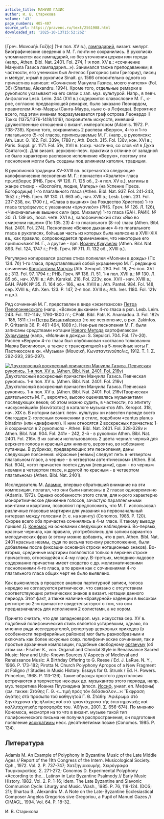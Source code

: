 ```yaml
---
article_title: МАНУИЛ ГАЗИС
author: И. В. Старикова
volume: '43'
page_numbers: 405-407
source_url: https://pravenc.ru/text/2561908.html
downloaded_at: '2025-10-13T15:52:26Z'
---
```


[Греч. Μανουὴλ Γαζῆς] (1-я пол. XV в.), [лампадарий](https://pravenc.ru/text/лампадарий.html), визант. мелург. Биографические сведения о М. Г. почти не сохранились. В рукописях упоминается как лампадарий, но без уточнения церкви или города (напр., Athen. Bibl. Nat. 2401. Fol. 274, 1-я пол. XV в.: «сочинение Мануила Газиса лампадария…»). Занимался также преподаванием; в частности, его учеником был Ангелос Григориос (или Григориу), писец и мелург, к-рый в рукописи Sinait. gr. 1566 относительно одного из причастнов написал: «Сочинение Мануила Газиса, моего учителя» (Fol. 36) (Shartau, Alexandru. 1994). Кроме того, отдельные ремарки в рукописях указывают на его связи с зап. муз. культурой. Напр., в певч. Анфологии Lesb. Leim. 244 (XVI в.) содержится славословие М. Г., к-рое, согласно предваряющей ремарке, было заказано Леонардом, правителем Агия-Мавры (Санта-Маура, ныне о-в Лефкада). Вероятнее всего, под этим именем подразумевается граф острова Леонардо II Токко (1375/1376-1418/1419), покровитель искусств, имевший дружественные отношения с визант. императором (Adamis. 1972. P. 738-739). Кроме того, сохранились 2 распева «Верую», 4-го и 1-го плагального (5-го) гласов, приписываемые М. Г. (напр., в рукописях: Ath. Laur. Θ. 162. Fol. 339v, 1788 г.; Ath. Doch. 315. Fol. 136v, кон. XVI в.; Paris. Suppl. gr. 1171. Fol. 51v, XVII в. (сохр. частично, со слов «И в Духа Святаго»)). Для визант. церковно-певч. практики в отличие от западной не было характерно распевное исполнение «Верую», поэтому эти песнопения могли быть созданы под влиянием католич. традиции.

В рукописной традиции XV-XVIII вв. встречаются следующие калофонические песнопения М. Г.: причастен «Хвалите» гласа πρωτόβαρυς (РНБ. Греч. № 126. Л. 125 об., 2-я пол. XV в.), матимы в жанре стихир - «Воспойте, людие, Матерь» (на Успение Пресв. Богородицы) 1-го плагального гласа (Athen. Bibl. Nat. 937. Fol. 241-243, 1552 г.; РНБ. Греч. № 130. Л. 663 об., нач. XVII в.; Lesb. Leim. 231. Fol. 237-238, ок. 1700 г.), «Слава в вышних» (на Рождество Христово) 1-го гласа τετράφωνος с указанием «ὀργανικόν» (РНБ. Греч. № 126. Л. 126), «Чиноначальник вышних сил» (арх. Михаилу) 1-го гласа (БАН. РАИК. № 30. Л. 139 об., посл. четв. XVI в.), калофонический стих «Яко во смирении нашем» (Пс 135. 23) 4-го плагального (8-го) гласа (Athen. Bibl. Nat. 2401. Fol. 274). Песнопение «Всякое дыхание» 4-го плагального гласа в рукописях, бо́льшая часть из которых была написана в XVIII-XIX вв., как правило, сопровождается примечанием, что некоторые его приписывают М. Г., а другие - прп. [Иоанну Кукузелю](<https://pravenc.ru/text/Иоанну Кукузелю.html>) (Athen. Bibl. Nat. 893. Fol. 124, 1747 г.; РНБ. Греч. № 711. Л. 132 об., XVIII в.).

Регулярно копировался распев стиха полиелея «Молнии в дождь» (Пс 134. 7б) 1-го гласа, представлявший собой украшенную М. Г. редакцию сочинения [Константина Магулы](<https://pravenc.ru/text/Константина Магулы.html>) (Ath. Xeropot. 280. Fol. 16, 2-я пол. XVI в.; 313. Fol. 97, 1794 г.; РНБ. Греч. № 136. Л. 51, 1-я пол. XVII в.; № 130. Л. 85 об., нач. XVIII в.; Ath. Karakal. 218. Fol. 223v, кон. XVII - нач. XVIII в.; БАН. РАИК № 35. Л. 164 об.- 166., нач. XVIII в.; Ath. Pantel. 984. Fol. 148, сер. XVIII в.; Ath. Xen. 123. P. 147, 2-я пол. XVIII в.; Ath. Iver. 1180. Fol. 121v и др.).

Ряд сочинений М. Г. представлен в виде «экзегезисов» [Петра Пелопоннесского](<https://pravenc.ru/text/Петр Пелопоннесский.html>) (напр., «Всякое дыхание» 4-го гласа в ркп. Lesb. Leim. 243. Fol. 112-114v, 1790-1800 гг.; CPolit. Bibl. Patr. K. Ananiadou. 3. Fol. 182v - 185, 1811 г.) и [Петра Византийского](<https://pravenc.ru/text/Петра Византийского.html>) (то же песнопение, в ркп. Zakinfos. P. Gritsanis 36. P. 461-464, 1808 г.). Нек-рые песнопения М. Г. были записаны средствами нотации [Нового Метода](<https://pravenc.ru/text/Нового Метода.html>) хартофилаксом [Хурмузием](https://pravenc.ru/text/Хурмузием.html) (напр., «Молнии в дождь»: S. Sepulcri. 704. Fol. 17v-20). Распев «Верую» 4-го гласа был опубликован «согласно толкованию Марка Василиоса», а также с транскрипцией на 5-линейные ноты Г. Пахтикосом в кн. «Музыка» (Μουσική. Κωνσταντινούπολις, 1912. Τ. 1. Σ. 292-293, 295-297).

[![Двухголосный воскресный причастен Мануила Газиса. Певческая рукопись. 1-я пол. XV в. (Athen. Bibl. Nat. 2401. Fol. 216v)](https://pravenc.ru/data/2020/06/21/1236347210/i200.jpg "Кликните для увеличения картинки")](https://pravenc.ru/data/2020/06/21/1236347210/i400.jpg)Двухголосный воскресный причастен Мануила Газиса. Певческая рукопись. 1-я пол. XV в. (Athen. Bibl. Nat. 2401. Fol. 216v)  
Двухголосный воскресный причастен Мануила Газиса. Певческая рукопись. 1-я пол. XV в. (Athen. Bibl. Nat. 2401. Fol. 216v)Творческая деятельность М. Г., вероятно, высоко оценивалась музыкантами последующих веков; об этом можно судить, в частности, по эпитету «искуснейший» (δεινότατος) в каталоге музыкантов Ath. Xeropot. 318, нач. XIX в. В истории визант. певч. культуры он известен прежде всего благодаря 2-голосным сочинениям в стиле, подобном «cantus planus binatim» (или «диафония»). К ним относятся 2 воскресных причастна: 1-й сохранился в 2 рукописях - Athen. Bibl. Nat. 2401. Fol. 328-328v и Athen. Bibl. Nat. 904. Fol. 241v - 242, 2-й - в рукописи Athen. Bibl. Nat. 2401. Fol. 216v. В их записи использовалось 2 цвета чернил: черный для верхнего голоса и красный для нижнего, вероятно, во избежание путаницы. В рубриках, предваряющих эти песнопения, даны следующие пояснения: «Красные [невмы] следует петь в четвертом плагальном гласе, а черные - в четвертом автентическом» (Athen. Bibl. Nat. 904), «этот причастен поется двумя [певцами], один - по черным невмам в четвертом гласе, и другой по красным - в четвертом плагальном» (Athen. Bibl. Nat. 2401).

Исследователь М. [Адамис](https://pravenc.ru/text/Адамис.html), впервые обративший внимание на эти композиции, полагал, что они были написаны в 2 гласах одновременно (Adamis. 1972). Однако особенности этого стиля, для к-рого характерно моноритмическое движение голосов, зачастую параллельными квинтами и квартами, позволяют предположить, что М. Г. использовал различные гласовые мартирии для указания на первоначальный интервал между голосами (т. е. на квинту) (Conomos. 1985. P. 120). Скорее всего оба причастна сочинялись в 4-м гласе. К такому выводу пришел Д. [Кономос](https://pravenc.ru/text/Кономос.html) на основании следующих наблюдений. Во-первых, красные чернила, как правило, употреблялись для записи вариантов мелодических фраз (к этому можно добавить, что в ркп. Athen. Bibl. Nat. 2401 красные невмы, судя по весьма тесному расположению, были добавлены после фиксации основной строки нотационных знаков). Во-вторых, срединные мартирии появляются только в верхней строке причастнов, относящейся к 4-му гласу. В-третьих, мелодико-ладовое содержание причастна имеет сходство с др. мелизматическими песнопениями 4-го гласа, в то время как c сочинениями 4-го плагального гласа общих черт не было выявлено.

Как выяснилось в процессе анализа партитурной записи, голоса нередко не согласуются ритмически, что связано с отсутствием соответствующих ритмических знаков в визант. нотации данного периода. Этот факт, а также наличие «бравурной» каденции в высоком регистре во 2-м причастне свидетельствуют о том, что они предназначались для исполнения 2 солистами, а не хором.

Принято считать, что для западноевроп. муз. искусства сер. XV в. подобный полифонический стиль является устаревшим, однако, по мнению ряда исследователей, репертуар церковных приходов (в особенности периферийных районов) мог быть разнообразным и включать как более искусные совр. полифонические сочинения, так и простые архаичные композиции, подобные свободному [органуму](https://pravenc.ru/text/органуму.html) (об этом см.: Fisсher K., von. Organal and Chordal Style in Renaissance Sacred Music: New and Little-Known Sources // Aspects of Medieval and Renaissance Music: A Birthday Offering to G. Reese / Ed. J. LaRue. N. Y., 1966. P. 173-182; Pirotta N. Church Polyphony Apropos of a New Fragment at Foligno // Studies in Music History: Essays for O. Strunk / Ed. H. Powers. Princeton, 1968. P. 113-126). Такие образцы простого двухголосия встречаются в творчестве нек-рых др. музыкантов этого периода, напр. муз. теоретика Иоанна Плусиадина (впосл. [Иосиф](https://pravenc.ru/text/Иосиф.html), униат. еп. Мефоны) (см. также: Στάθης Γ. Θ. «...τιμὴ πρὸς τόν διδάσκαλον...»: ῎Εκφραση ἀγάπης στὸ πρόσωπο τοῦ καθηγητοῦ Γ. Θ. Στάθη: ᾿Αφιέρωμα στὸ ξηντάχρονα τῆς ἡλικίας καὶ στὰ τριαντάχρονα τῆς ἐπιστημονικῆς καὶ καλλιτεχνηικῆς προσφορᾶς του. ᾿Αθῆναι, 2001. Σ. 656-674). По мнению Кономоса, несмотря на то что в визант. музыке такой тип полифонического письма не получил распространения, он подготовил появление [исократимы](https://pravenc.ru/text/исократимы.html) неск. десятилетиями позже (Conomos. 1985. P. 124).

## Литература

Adamis M. An Example of Polyphony in Byzantine Music of the Late Middle Ages // Report of the 11th Congress of the Intern. Musicological Society. Cph., 1972. Vol. 2. P. 737-747; Χατζηγιακουμής. Χειρόγραφα Τουρκοκρατίας. Σ. 271-272; Conomos D. Experimental Polyphony «According to the… Latins» in Late Byzantine Psalmody // Early Music History. 1982. Vol. 2. P. 1-16; idem. The Late Byzantine and Slavonic Communion Cycle: Liturgy and Music. Wash., 1985. P. 76, 118-124. (DOS; 21); Shartau B., Alexandru M. A Note on the Late-Byzantine Ecclesiastical Composer Angelos Gregorios sive Gregoriou, a Pupil of Manuel Gazes // CIMAGL. 1994. Vol. 64. P. 18-32.

И. В. Старикова
